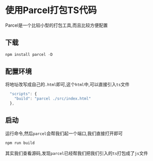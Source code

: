 # 使用Parcel打包TS代码

Parcel是一个比较小型的打包工具,而且比较方便配置

## 下载

```js
npm install parcel -D
```

## 配置环境

将地址改写成自己的`.html`即可,这个`html`中,可以直接引入`ts`文件

```js
  "scripts": {
    "build": "parcel ./src/index.html"
  },
```

## 启动

运行命令,然后`parcel`会帮我们起一个端口,我们直接打开即可

```js
npm run build
```

其实我们查看源码,发现`parcel`已经帮我们把我们引入的`ts`打包成了`js`文件